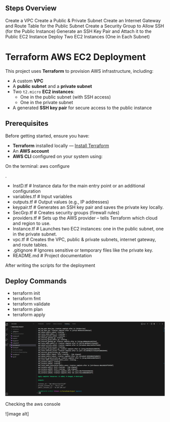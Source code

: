 ## Steps Overview
Create a VPC
Create a Public & Private Subnet
Create an Internet Gateway and Route Table for the Public Subnet
Create a Security Group to Allow SSH (for the Public Instance)
Generate an SSH Key Pair and Attach it to the Public EC2 Instance
Deploy Two EC2 Instances (One in Each Subnet)

#  Terraform AWS EC2 Deployment

This project uses **Terraform** to provision AWS infrastructure, including:
- A custom **VPC**
- A **public subnet** and a **private subnet**
- Two `t2.micro` **EC2 instances**:
  - One in the public subnet (with SSH access)
  - One in the private subnet
- A generated **SSH key pair** for secure access to the public instance


##  Prerequisites

Before getting started, ensure you have:

- **Terraform** installed locally — [Install Terraform](https://developer.hashicorp.com/terraform/downloads)
- An **AWS account**
- **AWS CLI** configured on your system using:

On the terminal:
aws configure

.
- InstD.tf           #   Instance data for the main entry point or an additional configuration
- variables.tf      #  Input variables
- outputs.tf        #   Output values (e.g., IP addresses)
- keypair.tf     # Generates an SSH key pair and saves the private key locally.
- SecGrp.tf     # Creates security groups (firewall rules)
- providers.tf  # Sets up the AWS provider – tells Terraform which cloud and region to use.
- Instance.tf  #  Launches two EC2 instances: one in the public subnet, one in the private subnet.
- vpc.tf      #   Creates the VPC, public & private subnets, internet gateway, and route tables.
- .gitignore  # 	Ignores sensitive or temporary files like the private key.
- README.md         # Project documentation

After writing the scripts for the deployment

## Deploy Commands
- terraform init
- terraform fmt
- terraform validate
- terraform plan
- terraform apply

![image alt](https://github.com/Chinonsowasky25/Henkolu_Tasks/blob/21899e4ba657832b6111d1e9cdb0731bb888d253/Week_3_Terraform/Screenshot%202025-04-06%20232147.png)

Checking the aws console

![image alt]


